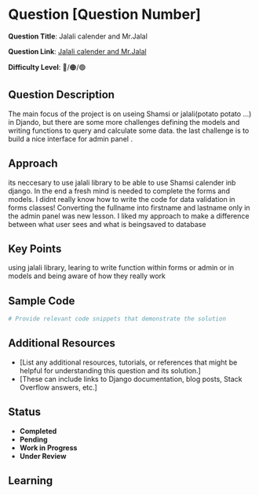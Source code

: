 
# Question [Question Number]

**Question Title**: Jalali calender and Mr.Jalal

**Question Link**: [Jalali calender and Mr.Jalal](https://quera.org/problemset/129725) 

**Difficulty Level**: 🔴/🟠/🟢
## Question Description
The main focus of the project is on useing Shamsi or jalali(potato potato ...) in Djando, but there are some more challenges defining the models and writing functions to query and calculate some data. the last challenge is to build a nice interface for admin panel . 

## Approach
its neccesary to use jalali library to be able to use Shamsi calender inb django.
In the end a fresh mind is needed to complete the forms and models.
I didnt really know how to write the code for data validation in forms classes!
Converting the fullname into firstname and lastname only in the admin panel was new lesson.
I liked my approach to make a difference between what user sees and what is beingsaved to database

## Key Points
using jalali library, learing to write function within forms or admin or in models and being aware of how they really work

## Sample Code
```python
# Provide relevant code snippets that demonstrate the solution
```

## Additional Resources
- [List any additional resources, tutorials, or references that might be helpful for understanding this question and its solution.]
- [These can include links to Django documentation, blog posts, Stack Overflow answers, etc.]

## Status


- **Completed**
- **Pending**
- **Work in Progress**
- **Under Review**

## Learning